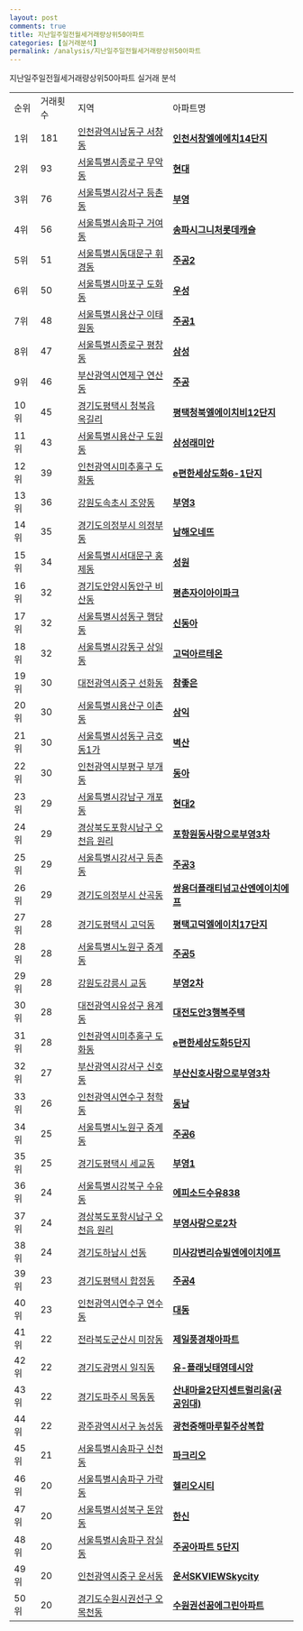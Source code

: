 ```yaml
---
layout: post
comments: true
title: 지난일주일전월세거래량상위50아파트
categories: [실거래분석]
permalink: /analysis/지난일주일전월세거래량상위50아파트
---
```


지난일주일전월세거래량상위50아파트 실거래 분석

<table>
  <tr>
    <td>순위</td>
    <td>거래횟수</td>
    <td>지역</td>
    <td>아파트명</td>
  </tr>

  <tr>
    <td>1위</td>
    <td>181</td>
    <td><a href="/apt/인천광역시남동구서창동">인천광역시남동구 서창동</a></td>
    <td colspan="4" style="font-weight: bold;"><a href="https://search.naver.com/search.naver?query=서창동 인천서창엘에에치14단지">인천서창엘에에치14단지</a></td>
  </tr>

  <tr>
    <td>2위</td>
    <td>93</td>
    <td><a href="/apt/서울특별시종로구무악동">서울특별시종로구 무악동</a></td>
    <td colspan="4" style="font-weight: bold;"><a href="https://search.naver.com/search.naver?query=무악동 현대">현대</a></td>
  </tr>

  <tr>
    <td>3위</td>
    <td>76</td>
    <td><a href="/apt/서울특별시강서구등촌동">서울특별시강서구 등촌동</a></td>
    <td colspan="4" style="font-weight: bold;"><a href="https://search.naver.com/search.naver?query=등촌동 부영">부영</a></td>
  </tr>

  <tr>
    <td>4위</td>
    <td>56</td>
    <td><a href="/apt/서울특별시송파구거여동">서울특별시송파구 거여동</a></td>
    <td colspan="4" style="font-weight: bold;"><a href="https://search.naver.com/search.naver?query=거여동 송파시그니처롯데캐슬">송파시그니처롯데캐슬</a></td>
  </tr>

  <tr>
    <td>5위</td>
    <td>51</td>
    <td><a href="/apt/서울특별시동대문구휘경동">서울특별시동대문구 휘경동</a></td>
    <td colspan="4" style="font-weight: bold;"><a href="https://search.naver.com/search.naver?query=휘경동 주공2">주공2</a></td>
  </tr>

  <tr>
    <td>6위</td>
    <td>50</td>
    <td><a href="/apt/서울특별시마포구도화동">서울특별시마포구 도화동</a></td>
    <td colspan="4" style="font-weight: bold;"><a href="https://search.naver.com/search.naver?query=도화동 우성">우성</a></td>
  </tr>

  <tr>
    <td>7위</td>
    <td>48</td>
    <td><a href="/apt/서울특별시용산구이태원동">서울특별시용산구 이태원동</a></td>
    <td colspan="4" style="font-weight: bold;"><a href="https://search.naver.com/search.naver?query=이태원동 주공1">주공1</a></td>
  </tr>

  <tr>
    <td>8위</td>
    <td>47</td>
    <td><a href="/apt/서울특별시종로구평창동">서울특별시종로구 평창동</a></td>
    <td colspan="4" style="font-weight: bold;"><a href="https://search.naver.com/search.naver?query=평창동 삼성">삼성</a></td>
  </tr>

  <tr>
    <td>9위</td>
    <td>46</td>
    <td><a href="/apt/부산광역시연제구연산동">부산광역시연제구 연산동</a></td>
    <td colspan="4" style="font-weight: bold;"><a href="https://search.naver.com/search.naver?query=연산동 주공">주공</a></td>
  </tr>

  <tr>
    <td>10위</td>
    <td>45</td>
    <td><a href="/apt/경기도평택시청북읍 옥길리">경기도평택시 청북읍 옥길리</a></td>
    <td colspan="4" style="font-weight: bold;"><a href="https://search.naver.com/search.naver?query=청북읍 옥길리 평택청북엘에이치비12단지">평택청북엘에이치비12단지</a></td>
  </tr>

  <tr>
    <td>11위</td>
    <td>43</td>
    <td><a href="/apt/서울특별시용산구도원동">서울특별시용산구 도원동</a></td>
    <td colspan="4" style="font-weight: bold;"><a href="https://search.naver.com/search.naver?query=도원동 삼성래미안">삼성래미안</a></td>
  </tr>

  <tr>
    <td>12위</td>
    <td>39</td>
    <td><a href="/apt/인천광역시미추홀구도화동">인천광역시미추홀구 도화동</a></td>
    <td colspan="4" style="font-weight: bold;"><a href="https://search.naver.com/search.naver?query=도화동 e편한세상도화6-1단지">e편한세상도화6-1단지</a></td>
  </tr>

  <tr>
    <td>13위</td>
    <td>36</td>
    <td><a href="/apt/강원도속초시조양동">강원도속초시 조양동</a></td>
    <td colspan="4" style="font-weight: bold;"><a href="https://search.naver.com/search.naver?query=조양동 부영3">부영3</a></td>
  </tr>

  <tr>
    <td>14위</td>
    <td>35</td>
    <td><a href="/apt/경기도의정부시의정부동">경기도의정부시 의정부동</a></td>
    <td colspan="4" style="font-weight: bold;"><a href="https://search.naver.com/search.naver?query=의정부동 남해오네뜨">남해오네뜨</a></td>
  </tr>

  <tr>
    <td>15위</td>
    <td>34</td>
    <td><a href="/apt/서울특별시서대문구홍제동">서울특별시서대문구 홍제동</a></td>
    <td colspan="4" style="font-weight: bold;"><a href="https://search.naver.com/search.naver?query=홍제동 성원">성원</a></td>
  </tr>

  <tr>
    <td>16위</td>
    <td>32</td>
    <td><a href="/apt/경기도안양시동안구비산동">경기도안양시동안구 비산동</a></td>
    <td colspan="4" style="font-weight: bold;"><a href="https://search.naver.com/search.naver?query=비산동 평촌자이아이파크">평촌자이아이파크</a></td>
  </tr>

  <tr>
    <td>17위</td>
    <td>32</td>
    <td><a href="/apt/서울특별시성동구행당동">서울특별시성동구 행당동</a></td>
    <td colspan="4" style="font-weight: bold;"><a href="https://search.naver.com/search.naver?query=행당동 신동아">신동아</a></td>
  </tr>

  <tr>
    <td>18위</td>
    <td>32</td>
    <td><a href="/apt/서울특별시강동구상일동">서울특별시강동구 상일동</a></td>
    <td colspan="4" style="font-weight: bold;"><a href="https://search.naver.com/search.naver?query=상일동 고덕아르테온">고덕아르테온</a></td>
  </tr>

  <tr>
    <td>19위</td>
    <td>30</td>
    <td><a href="/apt/대전광역시중구선화동">대전광역시중구 선화동</a></td>
    <td colspan="4" style="font-weight: bold;"><a href="https://search.naver.com/search.naver?query=선화동 참좋은">참좋은</a></td>
  </tr>

  <tr>
    <td>20위</td>
    <td>30</td>
    <td><a href="/apt/서울특별시용산구이촌동">서울특별시용산구 이촌동</a></td>
    <td colspan="4" style="font-weight: bold;"><a href="https://search.naver.com/search.naver?query=이촌동 삼익">삼익</a></td>
  </tr>

  <tr>
    <td>21위</td>
    <td>30</td>
    <td><a href="/apt/서울특별시성동구금호동1가">서울특별시성동구 금호동1가</a></td>
    <td colspan="4" style="font-weight: bold;"><a href="https://search.naver.com/search.naver?query=금호동1가 벽산">벽산</a></td>
  </tr>

  <tr>
    <td>22위</td>
    <td>30</td>
    <td><a href="/apt/인천광역시부평구부개동">인천광역시부평구 부개동</a></td>
    <td colspan="4" style="font-weight: bold;"><a href="https://search.naver.com/search.naver?query=부개동 동아">동아</a></td>
  </tr>

  <tr>
    <td>23위</td>
    <td>29</td>
    <td><a href="/apt/서울특별시강남구개포동">서울특별시강남구 개포동</a></td>
    <td colspan="4" style="font-weight: bold;"><a href="https://search.naver.com/search.naver?query=개포동 현대2">현대2</a></td>
  </tr>

  <tr>
    <td>24위</td>
    <td>29</td>
    <td><a href="/apt/경상북도포항시남구오천읍 원리">경상북도포항시남구 오천읍 원리</a></td>
    <td colspan="4" style="font-weight: bold;"><a href="https://search.naver.com/search.naver?query=오천읍 원리 포항원동사랑으로부영3차">포항원동사랑으로부영3차</a></td>
  </tr>

  <tr>
    <td>25위</td>
    <td>29</td>
    <td><a href="/apt/서울특별시강서구등촌동">서울특별시강서구 등촌동</a></td>
    <td colspan="4" style="font-weight: bold;"><a href="https://search.naver.com/search.naver?query=등촌동 주공3">주공3</a></td>
  </tr>

  <tr>
    <td>26위</td>
    <td>29</td>
    <td><a href="/apt/경기도의정부시산곡동">경기도의정부시 산곡동</a></td>
    <td colspan="4" style="font-weight: bold;"><a href="https://search.naver.com/search.naver?query=산곡동 쌍용더플래티넘고산엔에이치에프">쌍용더플래티넘고산엔에이치에프</a></td>
  </tr>

  <tr>
    <td>27위</td>
    <td>28</td>
    <td><a href="/apt/경기도평택시고덕동">경기도평택시 고덕동</a></td>
    <td colspan="4" style="font-weight: bold;"><a href="https://search.naver.com/search.naver?query=고덕동 평택고덕엘에이치17단지">평택고덕엘에이치17단지</a></td>
  </tr>

  <tr>
    <td>28위</td>
    <td>28</td>
    <td><a href="/apt/서울특별시노원구중계동">서울특별시노원구 중계동</a></td>
    <td colspan="4" style="font-weight: bold;"><a href="https://search.naver.com/search.naver?query=중계동 주공5">주공5</a></td>
  </tr>

  <tr>
    <td>29위</td>
    <td>28</td>
    <td><a href="/apt/강원도강릉시교동">강원도강릉시 교동</a></td>
    <td colspan="4" style="font-weight: bold;"><a href="https://search.naver.com/search.naver?query=교동 부영2차">부영2차</a></td>
  </tr>

  <tr>
    <td>30위</td>
    <td>28</td>
    <td><a href="/apt/대전광역시유성구용계동">대전광역시유성구 용계동</a></td>
    <td colspan="4" style="font-weight: bold;"><a href="https://search.naver.com/search.naver?query=용계동 대전도안3행복주택">대전도안3행복주택</a></td>
  </tr>

  <tr>
    <td>31위</td>
    <td>28</td>
    <td><a href="/apt/인천광역시미추홀구도화동">인천광역시미추홀구 도화동</a></td>
    <td colspan="4" style="font-weight: bold;"><a href="https://search.naver.com/search.naver?query=도화동 e편한세상도화5단지">e편한세상도화5단지</a></td>
  </tr>

  <tr>
    <td>32위</td>
    <td>27</td>
    <td><a href="/apt/부산광역시강서구신호동">부산광역시강서구 신호동</a></td>
    <td colspan="4" style="font-weight: bold;"><a href="https://search.naver.com/search.naver?query=신호동 부산신호사랑으로부영3차">부산신호사랑으로부영3차</a></td>
  </tr>

  <tr>
    <td>33위</td>
    <td>26</td>
    <td><a href="/apt/인천광역시연수구청학동">인천광역시연수구 청학동</a></td>
    <td colspan="4" style="font-weight: bold;"><a href="https://search.naver.com/search.naver?query=청학동 동남">동남</a></td>
  </tr>

  <tr>
    <td>34위</td>
    <td>25</td>
    <td><a href="/apt/서울특별시노원구중계동">서울특별시노원구 중계동</a></td>
    <td colspan="4" style="font-weight: bold;"><a href="https://search.naver.com/search.naver?query=중계동 주공6">주공6</a></td>
  </tr>

  <tr>
    <td>35위</td>
    <td>25</td>
    <td><a href="/apt/경기도평택시세교동">경기도평택시 세교동</a></td>
    <td colspan="4" style="font-weight: bold;"><a href="https://search.naver.com/search.naver?query=세교동 부영1">부영1</a></td>
  </tr>

  <tr>
    <td>36위</td>
    <td>24</td>
    <td><a href="/apt/서울특별시강북구수유동">서울특별시강북구 수유동</a></td>
    <td colspan="4" style="font-weight: bold;"><a href="https://search.naver.com/search.naver?query=수유동 에피소드수유838">에피소드수유838</a></td>
  </tr>

  <tr>
    <td>37위</td>
    <td>24</td>
    <td><a href="/apt/경상북도포항시남구오천읍 원리">경상북도포항시남구 오천읍 원리</a></td>
    <td colspan="4" style="font-weight: bold;"><a href="https://search.naver.com/search.naver?query=오천읍 원리 부영사랑으로2차">부영사랑으로2차</a></td>
  </tr>

  <tr>
    <td>38위</td>
    <td>24</td>
    <td><a href="/apt/경기도하남시선동">경기도하남시 선동</a></td>
    <td colspan="4" style="font-weight: bold;"><a href="https://search.naver.com/search.naver?query=선동 미사강변리슈빌엔에이치에프">미사강변리슈빌엔에이치에프</a></td>
  </tr>

  <tr>
    <td>39위</td>
    <td>23</td>
    <td><a href="/apt/경기도평택시합정동">경기도평택시 합정동</a></td>
    <td colspan="4" style="font-weight: bold;"><a href="https://search.naver.com/search.naver?query=합정동 주공4">주공4</a></td>
  </tr>

  <tr>
    <td>40위</td>
    <td>23</td>
    <td><a href="/apt/인천광역시연수구연수동">인천광역시연수구 연수동</a></td>
    <td colspan="4" style="font-weight: bold;"><a href="https://search.naver.com/search.naver?query=연수동 대동">대동</a></td>
  </tr>

  <tr>
    <td>41위</td>
    <td>22</td>
    <td><a href="/apt/전라북도군산시미장동">전라북도군산시 미장동</a></td>
    <td colspan="4" style="font-weight: bold;"><a href="https://search.naver.com/search.naver?query=미장동 제일풍경채아파트">제일풍경채아파트</a></td>
  </tr>

  <tr>
    <td>42위</td>
    <td>22</td>
    <td><a href="/apt/경기도광명시일직동">경기도광명시 일직동</a></td>
    <td colspan="4" style="font-weight: bold;"><a href="https://search.naver.com/search.naver?query=일직동 유-플래닛태영데시앙">유-플래닛태영데시앙</a></td>
  </tr>

  <tr>
    <td>43위</td>
    <td>22</td>
    <td><a href="/apt/경기도파주시목동동">경기도파주시 목동동</a></td>
    <td colspan="4" style="font-weight: bold;"><a href="https://search.naver.com/search.naver?query=목동동 산내마을2단지센트럴리움(공공임대)">산내마을2단지센트럴리움(공공임대)</a></td>
  </tr>

  <tr>
    <td>44위</td>
    <td>22</td>
    <td><a href="/apt/광주광역시서구농성동">광주광역시서구 농성동</a></td>
    <td colspan="4" style="font-weight: bold;"><a href="https://search.naver.com/search.naver?query=농성동 광천중해마루힐주상복합">광천중해마루힐주상복합</a></td>
  </tr>

  <tr>
    <td>45위</td>
    <td>21</td>
    <td><a href="/apt/서울특별시송파구신천동">서울특별시송파구 신천동</a></td>
    <td colspan="4" style="font-weight: bold;"><a href="https://search.naver.com/search.naver?query=신천동 파크리오">파크리오</a></td>
  </tr>

  <tr>
    <td>46위</td>
    <td>20</td>
    <td><a href="/apt/서울특별시송파구가락동">서울특별시송파구 가락동</a></td>
    <td colspan="4" style="font-weight: bold;"><a href="https://search.naver.com/search.naver?query=가락동 헬리오시티">헬리오시티</a></td>
  </tr>

  <tr>
    <td>47위</td>
    <td>20</td>
    <td><a href="/apt/서울특별시성북구돈암동">서울특별시성북구 돈암동</a></td>
    <td colspan="4" style="font-weight: bold;"><a href="https://search.naver.com/search.naver?query=돈암동 한신">한신</a></td>
  </tr>

  <tr>
    <td>48위</td>
    <td>20</td>
    <td><a href="/apt/서울특별시송파구잠실동">서울특별시송파구 잠실동</a></td>
    <td colspan="4" style="font-weight: bold;"><a href="https://search.naver.com/search.naver?query=잠실동 주공아파트 5단지">주공아파트 5단지</a></td>
  </tr>

  <tr>
    <td>49위</td>
    <td>20</td>
    <td><a href="/apt/인천광역시중구운서동">인천광역시중구 운서동</a></td>
    <td colspan="4" style="font-weight: bold;"><a href="https://search.naver.com/search.naver?query=운서동 운서SKVIEWSkycity">운서SKVIEWSkycity</a></td>
  </tr>

  <tr>
    <td>50위</td>
    <td>20</td>
    <td><a href="/apt/경기도수원시권선구오목천동">경기도수원시권선구 오목천동</a></td>
    <td colspan="4" style="font-weight: bold;"><a href="https://search.naver.com/search.naver?query=오목천동 수원권선꿈에그린아파트">수원권선꿈에그린아파트</a></td>
  </tr>

</table>
